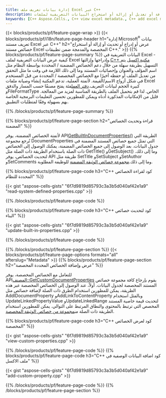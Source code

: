 ```yaml
---
title: إدارة بيانات تعريف ملف Excel عبر C++
description: عرض أو إضافة أو تعديل أو إزالة أو استخراج البيانات التعريفية لملفات Excel باستخدام مكتبة C++
keywords: [C++ Aspose.Cells., C++ view excel metadata., C++ add excel metadata., C++ insert excel metadata., C++ edit excel metadata., C++ remove excel metadata., C++ extract excel metadata., C++ modify excel metadata]
---
```

{{< blocks/products/pf/feature-page-wrap >}}
{{< blocks/products/pf/i18n/feature-page-header h1="إدارة Microsoft<sup>&reg;</sup> بيانات تعريف مستند Excel عبر C++" h2="عرض أو إدراج أو تحديث أو إزالة أو استخراج خصائص مستند Excel المخصصة والمدمجة ضمن تطبيقات C++." >}}
{{% blocks/products/pf/feature-page-summary %}}
 البيانات التعريفية في Excel - كيفية عرض البيانات التعريفية لملف Excel وإدراجها وإزالتها.[C++ مكتبة اكسيل](/cells/ar/cpp/) يتم التسهيل بطريقة سهلة من خلال دعم الخصائص المضمنة / المحددة بواسطة النظام مثل اسم المؤلف والعنوان وإحصائيات المستند وما إلى ذلك اللازمة في وقت ما مثل التحقق من تعديل الملف أو حفظه أخيرًا مع الخصائص المخصصة / المحددة من قبل المستخدم في شكل أزواج الاسم/القيمة. لأتمتة العملية، تدعم المكتبة إنشاء وصيانة ملفات Excel كبيرة الحجم لبيانات التعريف.[دفتر العمل](https://reference.aspose.com/cells/cpp/aspose.cells/workbook/)فئة يفتح مصنفًا حسب المسار والدفق وFileFormatType الخاص. لذا قم بتحميل الملف بالطريقة المناسبة لمزيد من المعالجة. قليل من الإمكانيات المذكورة أدناه ويمكن للمطورين تحسين التعليمات البرمجية الخاصة بهم بسهولة وفقًا لمتطلبات التطبيق.
 
{{% /blocks/products/pf/feature-page-summary %}}

{{% blocks/products/pf/feature-page-section h2="قراءة وتحديث الخصائص المضمنة" %}}

 لأتمتة الخصائص المضمنة، يوفر API[GetBuiltInDocumentProperties()](https://reference.aspose.com/cells/cpp/aspose.cells/workbook/getbuiltindocumentproperties/) الطريقة التي تُرجع مجموعة DocumentProperties التي تمثل جميع خصائص المستند المضمنة في جدول البيانات. بعد الوصول إلى جميع الخصائص المضمنة، يمكنك الوصول إلى الخصائص ذات الصلة باستخدام الطريقة ذات الصلة مثل GetTitle() وGetSubject() وما إلى ذلك. لتحديث الخصائص، يوفر API طريقة مثل SetTitle وSetSubject وSetAuthor وSetComments وما إلى ذلك.[مجموعة خصائص الوثيقة المضمنة](https://reference.aspose.com/cells/cpp/aspose.cells.properties/builtindocumentpropertycollection/) للوظيفة المطلوبة.

{{% blocks/products/pf/feature-page-code h3="C++ كود لقراءة الخصائص المحددة للنظام" %}}

{{< gist "aspose-cells-gists" "6f7d9819d85793c3a3b5d040af42e1a9" "read-system-defined-properties.cpp" >}}

{{% /blocks/products/pf/feature-page-code %}}

{{% blocks/products/pf/feature-page-code h3="C++ كود لتحديث خصائص البناء" %}}

{{< gist "aspose-cells-gists" "6f7d9819d85793c3a3b5d040af42e1a9" "update-built-in-properties.cpp" >}}

{{% /blocks/products/pf/feature-page-code %}}


{{% /blocks/products/pf/feature-page-section %}}
{{< blocks/products/pf/feature-page-options formats="all" afterslug="Metadata" >}}
{{% blocks/products/pf/feature-page-section h2="عرض وإضافة الخصائص المحددة المخصصة" %}}

للتعامل مع الخصائص المخصصة، يوفر API[المصنف::GetCustomDocumentProperties](https://reference.aspose.com/cells/cpp/aspose.cells/workbook/getcustomdocumentproperties/) يقوم بإرجاع كافة مجموعة خصائص المستند المخصصة لجدول البيانات. أولاً، عند الوصول إلى الخصائص المخصصة عبر هذه الطريقة، يمكن للمطورين استخدام الطرق ذات الصلة لإضافة خصائص مثل AddIDocumentProperty وAddLinkToContentProperty وبالمثل استخدام UpdateLinkedPropertyValue وUpdateLinkedRange لتحديث قيمة خاصية المستند المخصص التي ترتبط بالمحتوى والنطاق المرتبط على التوالي. يمكن للمطورين استخدام الطريقة ذات الصلة من[مجموعة من خصائص الوثيقة المخصصة](https://reference.aspose.com/cells/cpp/aspose.cells.properties/customdocumentpropertycollection/).

{{% blocks/products/pf/feature-page-code h3="C++ كود لعرض الخصائص المخصصة" %}}

{{< gist "aspose-cells-gists" "6f7d9819d85793c3a3b5d040af42e1a9" "view-custom-properties.cpp" >}}

{{% /blocks/products/pf/feature-page-code %}}
{{% blocks/products/pf/feature-page-code h3="C++ كود اضافة البيانات الوصفية في ملف الاكسل" %}}

{{< gist "aspose-cells-gists" "6f7d9819d85793c3a3b5d040af42e1a9" "add-custom-property.cpp" >}}

{{% /blocks/products/pf/feature-page-code %}}
{{% /blocks/products/pf/feature-page-section %}}
